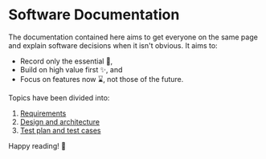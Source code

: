 # Software Documentation

The documentation contained here aims to get everyone on the 
same page and explain software decisions when it isn't obvious.
It aims to:

- Record only the essential 🤲,
- Build on high value first ✨, and
- Focus on features now ⌛, not those of the future.

Topics have been divided into:

1. [Requirements](./requirements.md)
1. [Design and architecture](./design-and-architecture.md)
1. [Test plan and test cases](./test-plan-and-test-cases.md)

Happy reading! 🙂

